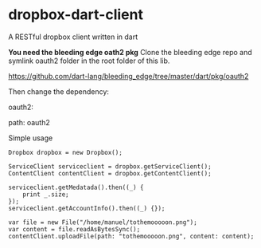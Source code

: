 dropbox-dart-client
===================

A RESTful dropbox client written in dart

__You need the bleeding edge oath2 pkg__
Clone the bleeding edge repo and symlink oauth2 folder in the root folder of this lib.

https://github.com/dart-lang/bleeding_edge/tree/master/dart/pkg/oauth2

Then change the dependency:


oauth2:

  path: oauth2



Simple usage

	Dropbox dropbox = new Dropbox();
	
	ServiceClient serviceclient = dropbox.getServiceClient();
	ContentClient contentClient = dropbox.getContentClient();
	
	serviceclient.getMedatada().then((_) {
	    print _.size;
	});
	serviceclient.getAccountInfo().then((_) {});
	
	var file = new File("/home/manuel/tothemooooon.png");
	var content = file.readAsBytesSync();
	contentClient.uploadFile(path: "tothemooooon.png", content: content);
